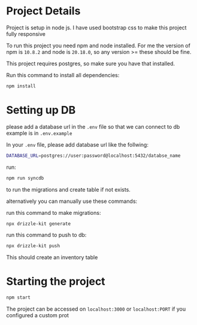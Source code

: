 # Project Details
Project is setup in node js.
I have used bootstrap css to make this project fully responsive 

To run this project you need npm and node installed.
For me the version of npm is `10.8.2` and node is `20.18.0`, so any version >= these should be fine.

This project requires postgres, so make sure you have that installed.

Run this command to install all dependencies:
```bash
npm install
```

# Setting up DB

please add a database url in the `.env` file so that we can connect to db
example is in `.env.example`

In your `.env` file, please add database url like the follwing: 

```bash
DATABASE_URL=postgres://user:password@localhost:5432/databse_name
```


run:
```bash
npm run syncdb 
```
to run the migrations and create table if not exists.

alternatively you can manually use these commands:

run this command to make migrations: 
```bash
npx drizzle-kit generate
```

run this command to push to db:
```bash
npx drizzle-kit push
```

This should create an inventory table


# Starting the project

```bash
npm start
```

The project can be accessed on `localhost:3000` or `localhost:PORT` if you configured a custom prot
